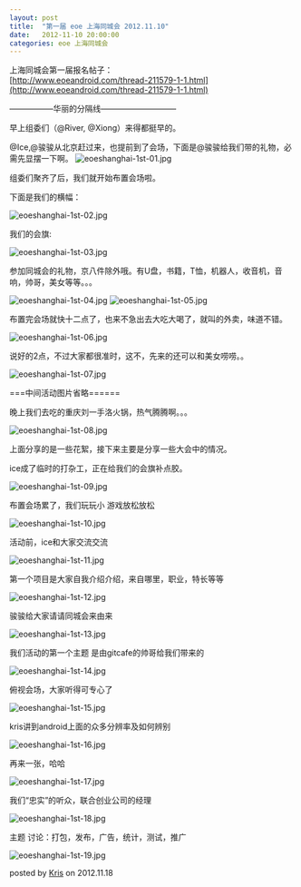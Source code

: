 ```yaml
---
layout: post
title:  "第一届 eoe 上海同城会 2012.11.10"
date:   2012-11-10 20:00:00
categories: eoe 上海同城会
---
```


上海同城会第一届报名帖子：   
[http://www.eoeandroid.com/thread-211579-1-1.html](http://www.eoeandroid.com/thread-211579-1-1.html)

—————–华丽的分隔线—————————–

早上组委们（@River, @Xiong）来得都挺早的。

@Ice,@骏骏从北京赶过来，也提前到了会场，下面是@骏骏给我们带的礼物，必需先显摆一下啊。
![eoeshanghai-1st-01.jpg](http://a1.eoe.cn/www/home/201304/07/8ea9/516188dcc59f3.jpg 'eoeshanghai-1st-01.jpg')

组委们聚齐了后，我们就开始布置会场啦。

下面是我们的横幅：

![eoeshanghai-1st-02.jpg](http://a1.eoe.cn/www/home/201304/07/a615/516188ed4ff25.jpg 'eoeshanghai-1st-02.jpg')

我们的会旗:

![eoeshanghai-1st-03.jpg](http://a1.eoe.cn/www/home/201304/07/2d08/516188fd906c4.jpg 'eoeshanghai-1st-03.jpg')

参加同城会的礼物，京八件除外哦。有U盘，书籍，T恤，机器人，收音机，音响，帅哥，美女等等。。。

![eoeshanghai-1st-04.jpg](http://a1.eoe.cn/www/home/201304/07/cb5f/5161890e587e0.jpg 'eoeshanghai-1st-04.jpg')
![eoeshanghai-1st-05.jpg](http://a1.eoe.cn/www/home/201304/07/4e43/5161891dd9277.jpg 'eoeshanghai-1st-05.jpg')

布置完会场就快十二点了，也来不急出去大吃大喝了，就叫的外卖，味道不错。

![eoeshanghai-1st-06.jpg](http://a1.eoe.cn/www/home/201304/07/0ca7/5161892eecf3b.jpg 'eoeshanghai-1st-06.jpg')

说好的2点，不过大家都很准时，这不，先来的还可以和美女唠唠。。

![eoeshanghai-1st-07.jpg](http://a1.eoe.cn/www/home/201304/07/c596/5161893ddb1b3.jpg 'eoeshanghai-1st-07.jpg')

===中间活动图片省略======

晚上我们去吃的重庆刘一手洛火锅，热气腾腾啊。。。

![eoeshanghai-1st-08.jpg](http://a1.eoe.cn/www/home/201304/07/8175/5161895689138.jpg 'eoeshanghai-1st-08.jpg')

上面分享的是一些花絮，接下来主要是分享一些大会中的情况。

ice成了临时的打杂工，正在给我们的会旗补点胶。

![eoeshanghai-1st-09.jpg](http://a1.eoe.cn/www/home/201304/07/8fd8/51618a9094ac1.jpg 'eoeshanghai-1st-09.jpg')

布置会场累了，我们玩玩小 游戏放松放松

![eoeshanghai-1st-10.jpg](http://a1.eoe.cn/www/home/201304/07/0efd/51618aa05627b.jpg 'eoeshanghai-1st-10.jpg')

活动前，ice和大家交流交流

![eoeshanghai-1st-11.jpg](http://a1.eoe.cn/www/home/201304/07/dd5c/51618ab26a30e.jpg 'eoeshanghai-1st-11.jpg')

第一个项目是大家自我介绍介绍，来自哪里，职业，特长等等

![eoeshanghai-1st-12.jpg](http://a1.eoe.cn/www/home/201304/07/0580/51618ac225580.jpg 'eoeshanghai-1st-12.jpg')

骏骏给大家请请同城会来由来

![eoeshanghai-1st-13.jpg](http://a1.eoe.cn/www/home/201304/07/1a6e/51618b049fe70.jpg 'eoeshanghai-1st-13.jpg')

我们活动的第一个主题 是由gitcafe的帅哥给我们带来的

![eoeshanghai-1st-14.jpg](http://a1.eoe.cn/www/home/201304/07/9680/51618b149e6fb.jpg 'eoeshanghai-1st-14.jpg')

俯视会场，大家听得可专心了

![eoeshanghai-1st-15.jpg](http://a1.eoe.cn/www/home/201304/07/69a4/51618b24e0992.jpg 'eoeshanghai-1st-15.jpg')

kris讲到android上面的众多分辨率及如何辨别

![eoeshanghai-1st-16.jpg](http://a1.eoe.cn/www/home/201304/07/1d4a/51618b332fd74.jpg 'eoeshanghai-1st-16.jpg')

再来一张，哈哈

![eoeshanghai-1st-17.jpg](http://a1.eoe.cn/www/home/201304/07/33be/51618b4200f71.jpg 'eoeshanghai-1st-17.jpg')

我们“忠实”的听众，联合创业公司的经理

![eoeshanghai-1st-18.jpg](http://a1.eoe.cn/www/home/201304/07/799a/51618b51172e8.jpg 'eoeshanghai-1st-18.jpg')

主题 讨论：打包，发布，广告，统计，测试，推广

![eoeshanghai-1st-19.jpg](http://a1.eoe.cn/www/home/201304/07/14e7/51618b5e95286.jpg 'eoeshanghai-1st-19.jpg')

posted by [Kris](http://www.krislq.com/2012/11/%e4%b8%8a%e6%b5%b7%e5%90%8c%e5%9f%8e%e4%bc%9a%e5%88%86%e4%ba%ab/) on 2012.11.18


